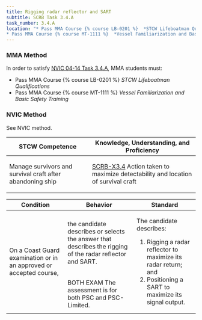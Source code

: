```yaml
---
title: Rigging radar reflector and SART
subtitle: SCRB Task 3.4.A 
task_number: 3.4.A
location: "* Pass MMA Course {% course LB-0201 %}  *STCW Lifeboatman Qualifications*
* Pass MMA Course {% course MT-1111 %}  *Vessel Familiarization and Basic Safety Training*" 
---
```



### MMA Method

In order to satisfy  [NVIC 04-14  Task  3.4.A]({{site.baseurl}}/assets/images/nvic-04-14.pdf), MMA students must:

* Pass MMA Course {% course LB-0201 %}  *STCW Lifeboatman Qualifications*
* Pass MMA Course {% course MT-1111 %}  *Vessel Familiarization and Basic Safety Training*


### NVIC Method

<a onclick="togglevisibility('nvic_methods')" >See NVIC method.</a>

<div id='nvic_methods' class='hide'>

<table>
<thead>
<tr>
<th class='forty'> STCW Competence </th>
<th class='sixty'> Knowledge, Understanding, and Proficiency </th>
</tr>
</thead>




<tbody>
<tr><td markdown='1'>

Manage survivors and survival craft after abandoning ship

</td><td markdown='1'>

[SCRB-X3.4](../../tables/621.html#SCRB-X3.4) Action taken to maximize detectability and location of survival craft

</td></tr>


</tbody>
</table>


<table>
<thead>
<tr><th class='twenty'>  Condition </th><th class='twenty'> Behavior </th><th  class='sixty'>Standard </th></tr>
</thead>
<tbody >



<tr><td markdown='1'>

On a Coast Guard examination or in an approved or accepted course,

</td><td markdown='1'>

the candidate describes or selects the answer that describes the rigging of the radar reflector and SART.

<br>

<div class="tooltip">BOTH
EXAM
<span class="tooltiptext">
The assessment is for both PSC and PSC-Limited.
</span>
</div>


</td><td markdown='1'>

The candidate describes:

1. Rigging a radar reflector to maximize its radar return; and 
2. Positioning a SART to maximize its signal output. 

</td></tr>
</tbody>
</table>
</div>
